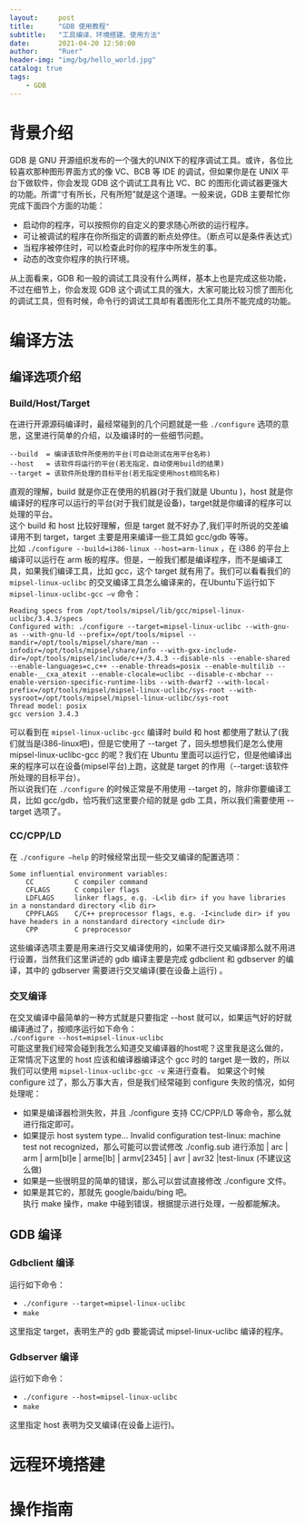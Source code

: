 ```yaml
---
layout:     post
title:      "GDB 使用教程"
subtitle:   "工具编译、环境搭建、使用方法"
date:       2021-04-20 12:50:00
author:     "Ruer"
header-img: "img/bg/hello_world.jpg"
catalog: true
tags:
    - GDB
---
```


# 背景介绍
GDB 是 GNU 开源组织发布的一个强大的UNIX下的程序调试工具。或许，各位比较喜欢那种图形界面方式的像 VC、BCB 等 IDE 的调试，但如果你是在 UNIX 平台下做软件，你会发现 GDB 这个调试工具有比 VC、BC 的图形化调试器更强大的功能。所谓“寸有所长，尺有所短”就是这个道理。一般来说，GDB 主要帮忙你完成下面四个方面的功能：

* 启动你的程序，可以按照你的自定义的要求随心所欲的运行程序。
* 可让被调试的程序在你所指定的调置的断点处停住。（断点可以是条件表达式）
* 当程序被停住时，可以检查此时你的程序中所发生的事。
* 动态的改变你程序的执行环境。 

从上面看来，GDB 和一般的调试工具没有什么两样，基本上也是完成这些功能，不过在细节上，你会发现 GDB 这个调试工具的强大，大家可能比较习惯了图形化的调试工具，但有时候，命令行的调试工具却有着图形化工具所不能完成的功能。

# 编译方法
## 编译选项介绍
### Build/Host/Target
在进行开源源码编译时，最经常碰到的几个问题就是一些 `./configure` 选项的意思，这里进行简单的介绍，以及编译时的一些细节问题。
```
--build	 = 编译该软件所使用的平台(可自动测试在用平台名称)
--host	 = 该软件将运行的平台(若无指定，自动使用build的结果)
--target = 该软件所处理的目标平台(若无指定使用host相同名称)
```
直观的理解，build 就是你正在使用的机器(对于我们就是 Ubuntu )，host 就是你编译好的程序可以运行的平台(对于我们就是设备)，target就是你编译的程序可以处理的平台。  
这个 build 和 host 比较好理解，但是 target 就不好办了,我们平时所说的交差编译用不到 target，target 主要是用来编译一些工具如 gcc/gdb 等等。  
比如 `./configure --build=i386-linux --host=arm-linux` ，在 i386 的平台上编译可以运行在 arm 板的程序。但是，一般我们都是编译程序，而不是编译工具，如果我们编译工具，比如 gcc，这个 target 就有用了。我们可以看看我们的 `mipsel-linux-uclibc` 的交叉编译工具怎么编译来的，在Ubuntu下运行如下 `mipsel-linux-uclibc-gcc –v` 命令：
```
Reading specs from /opt/tools/mipsel/lib/gcc/mipsel-linux-uclibc/3.4.3/specs
Configured with: ./configure --target=mipsel-linux-uclibc --with-gnu-as --with-gnu-ld --prefix=/opt/tools/mipsel --mandir=/opt/tools/mipsel/share/man --infodir=/opt/tools/mipsel/share/info --with-gxx-include-dir=/opt/tools/mipsel/include/c++/3.4.3 --disable-nls --enable-shared --enable-languages=c,c++ --enable-threads=posix --enable-multilib --enable-__cxa_atexit --enable-clocale=uclibc --disable-c-mbchar --enable-version-specific-runtime-libs --with-dwarf2 --with-local-prefix=/opt/tools/mipsel/mipsel-linux-uclibc/sys-root --with-sysroot=/opt/tools/mipsel/mipsel-linux-uclibc/sys-root
Thread model: posix
gcc version 3.4.3
```
可以看到在 `mipsel-linux-uclibc-gcc` 编译时 build 和 host 都使用了默认了(我们就当是i386-linux吧)，但是它使用了 --target 了，回头想想我们是怎么使用 mipsel-linux-uclibc-gcc 的呢？我们在 Ubuntu 里面可以运行它，但是他编译出来的程序可以在设备(mipsel平台)上跑，这就是 target 的作用（--target:该软件所处理的目标平台）。  
所以说我们在 `./configure` 的时候正常是不用使用 --target 的，除非你要编译工具，比如 gcc/gdb，恰巧我们这里要介绍的就是 gdb 工具，所以我们需要使用 --target 选项了。
### CC/CPP/LD
在 `./configure –help` 的时候经常出现一些交叉编译的配置选项：
```
Some influential environment variables:
  	CC          C compiler command
  	CFLAGS      C compiler flags
  	LDFLAGS     linker flags, e.g. -L<lib dir> if you have libraries in a nonstandard directory <lib dir>
  	CPPFLAGS    C/C++ preprocessor flags, e.g. -I<include dir> if you have headers in a nonstandard directory <include dir>
 	CPP         C preprocessor
```
这些编译选项主要是用来进行交叉编译使用的，如果不进行交叉编译那么就不用进行设置，当然我们这里讲述的 gdb 编译主要是完成 gdbclient 和 gdbserver 的编译，其中的 gdbserver 需要进行交叉编译(要在设备上运行) 。
### 交叉编译
在交叉编译中最简单的一种方式就是只要指定 --host 就可以，如果运气好的好就编译通过了，按顺序运行如下命令：  
`./configure --host=mipsel-linux-uclibc`  
可能这里我们经常会碰到我怎么知道交叉编译器的host呢？这里我是这么做的，正常情况下这里的 host 应该和编译器编译这个 gcc 时的 target 是一致的，所以我们可以使用 `mipsel-linux-uclibc-gcc -v` 来进行查看。
如果这个时候 configure 过了，那么万事大吉，但是我们经常碰到 configure 失败的情况，如何处理呢：  
* 如果是编译器检测失败，并且 ./configure 支持 CC/CPP/LD 等命令，那么就进行指定即可。
* 如果提示 host system type... Invalid configuration test-linux: machine test not recognized，那么可能可以尝试修改 ./config.sub 进行添加 | arc | arm | arm[bl]e | arme[lb] | armv[2345] | avr | avr32 |test-linux (不建议这么做)
* 如果是一些很明显的简单的错误，那么可以尝试直接修改 ./configure 文件。
* 如果是其它的，那就先 google/baidu/bing 吧。  
执行 make 操作，make 中碰到错误，根据提示进行处理，一般都能解决。
## GDB 编译
### Gdbclient 编译
运行如下命令：  
* `./configure --target=mipsel-linux-uclibc`  
* `make`  

这里指定 target，表明生产的 gdb 要能调试 mipsel-linux-uclibc 编译的程序。
### Gdbserver 编译
运行如下命令：
* `./configure --host=mipsel-linux-uclibc`
* `make`

这里指定 host 表明为交叉编译(在设备上运行)。
# 远程环境搭建

# 操作指南